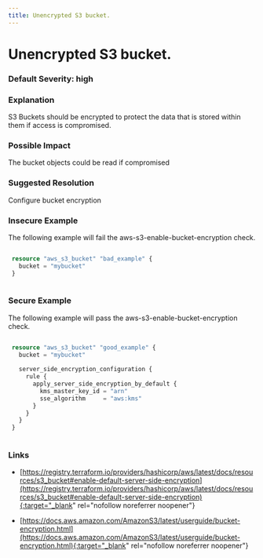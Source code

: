 ```yaml
---
title: Unencrypted S3 bucket.
---
```


# Unencrypted S3 bucket.

### Default Severity: <span class="severity high">high</span>

### Explanation

S3 Buckets should be encrypted to protect the data that is stored within them if access is compromised.

### Possible Impact
The bucket objects could be read if compromised

### Suggested Resolution
Configure bucket encryption


### Insecure Example

The following example will fail the aws-s3-enable-bucket-encryption check.
```terraform

 resource "aws_s3_bucket" "bad_example" {
   bucket = "mybucket"
 }
 
```



### Secure Example

The following example will pass the aws-s3-enable-bucket-encryption check.
```terraform

 resource "aws_s3_bucket" "good_example" {
   bucket = "mybucket"
 
   server_side_encryption_configuration {
     rule {
       apply_server_side_encryption_by_default {
         kms_master_key_id = "arn"
         sse_algorithm     = "aws:kms"
       }
     }
   }
 }
 
```



### Links


- [https://registry.terraform.io/providers/hashicorp/aws/latest/docs/resources/s3_bucket#enable-default-server-side-encryption](https://registry.terraform.io/providers/hashicorp/aws/latest/docs/resources/s3_bucket#enable-default-server-side-encryption){:target="_blank" rel="nofollow noreferrer noopener"}

- [https://docs.aws.amazon.com/AmazonS3/latest/userguide/bucket-encryption.html](https://docs.aws.amazon.com/AmazonS3/latest/userguide/bucket-encryption.html){:target="_blank" rel="nofollow noreferrer noopener"}



